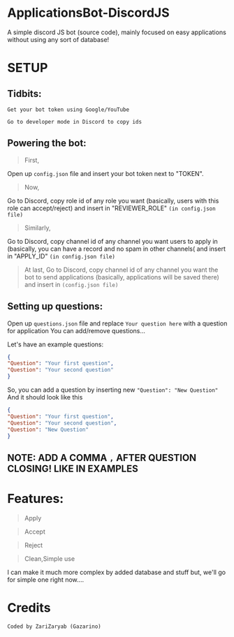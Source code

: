 # ApplicationsBot-DiscordJS 
A simple discord JS bot (source code), mainly focused on easy applications without using any sort of database!

# SETUP
## Tidbits:
`Get your bot token using Google/YouTube`

`Go to developer mode in Discord to copy ids`
## Powering the bot:
> First,

Open up `config.json` file and insert your bot token next to "TOKEN".

> Now,

Go to Discord, copy role id of any role you want (basically, users with this role can accept/reject) and insert in "REVIEWER_ROLE" `(in config.json file)`

> Similarly,

Go to Discord, copy channel id of any channel you want users to apply in (basically, you can have a record and no spam in other channels( and insert in "APPLY_ID" `(in config.json file)`

> At last,
Go to Discord, copy channel id of any channel you want the bot to send applications (basically, applications will be saved there) and insert in `(config.json file)`

## Setting up questions:
Open up `questions.json` file and replace `Your question here` with a question for application
You can add/remove questions...

Let's have an example questions:
```json
{
"Question": "Your first question",
"Question": "Your second question"
}
```
So, you can add a question by inserting new `"Question": "New Question"`
And it should look like this
```json
{
"Question": "Your first question",
"Question": "Your second question",
"Question": "New Question"
}
```
## NOTE: ADD A COMMA `,` AFTER QUESTION CLOSING! LIKE IN EXAMPLES

# Features:
> Apply

> Accept

> Reject

> Clean,Simple use

I can make it much more complex by added database and stuff but, we'll go for simple one right now....

# Credits
`Coded by ZariZaryab (Gazarino)`
